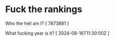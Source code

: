 # Fuck the rankings

Who the hell am I?
{ 7873881 }

What fucking year is it?
[ 2024-08-16T11:30:00Z ]
